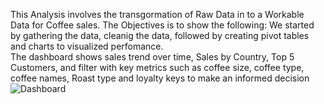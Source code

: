 This Analysis involves the transgormation of Raw Data in to a Workable Data for Coffee sales.
The Objectives is to show the following: 
We started by gathering the data, cleanig the data, followed by creating pivot tables and charts to visualized perfomance.  
  The dashboard shows sales trend over time,  Sales by Country,  Top 5 Customers,  and filter with key metrics such as coffee size, coffee type, coffee names, Roast type and loyalty keys to make an informed decision
 ![Dashboard](https://github.com/user-attachments/assets/78e370de-642e-4f8d-ac3a-e90da0f36f7f)
